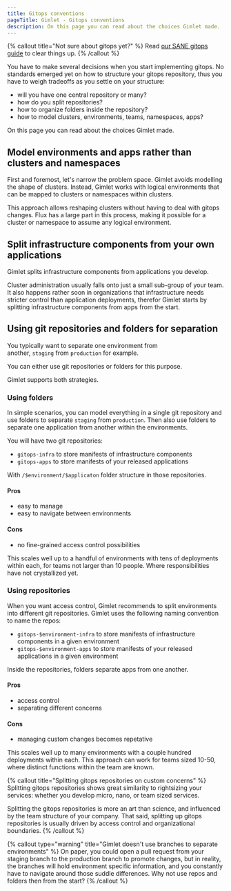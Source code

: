 ```yaml
---
title: Gitops conventions
pageTitle: Gimlet - Gitops conventions
description: On this page you can read about the choices Gimlet made.
---
```


{% callout title="Not sure about gitops yet?" %}
Read [our SANE gitops guide](/concepts/the-sane-gitops-guide) to clear things up.
{% /callout %}

You have to make several decisions when you start implementing gitops.
No standards emerged yet on how to structure your gitops repository,
thus you have to weigh tradeoffs as you settle on your structure:

- will you have one central repository or many?
- how do you split repositories?
- how to organize folders inside the repository?
- how to model clusters, environments, teams, namespaces, apps?

On this page you can read about the choices Gimlet made.

## Model environments and apps rather than clusters and namespaces

First and foremost, let's narrow the problem space. Gimlet avoids modelling the shape of clusters. Instead, Gimlet works with logical environments that can be mapped to clusters or namespaces within clusters.

This approach allows reshaping clusters without having to deal with gitops changes. Flux has a large part in this process, making it possible for a cluster or namespace to assume any logical environment.

## Split infrastructure components from your own applications

Gimlet splits infrastructure components from applications you develop.

Cluster administration usually falls onto just a small sub-group of your team. It also happens rather soon in organizations that infrastructure needs stricter control than application deployments, therefor Gimlet starts by splitting infrastructure components from apps from the start.

## Using git repositories and folders for separation

You typically want to separate one environment from another, `staging` from `production` for example.

You can either use git repositories or folders for this purpose.

Gimlet supports both strategies.

### Using folders

In simple scenarios, you can model everything in a single git repository and use folders to separate `staging` from `production`. Then also use folders to separate one application from another within the environments.

You will have two git repositories:

- `gitops-infra` to store manifests of infrastructure components
- `gitops-apps` to store manifests of your released applications

With `/$environment/$applicaton` folder structure in those repositories.

#### Pros

- easy to manage
- easy to navigate between environments

#### Cons

- no fine-grained access control possibilities

This scales well up to a handful of environments with tens of deployments within each, for teams not larger than 10 people. Where responsibilities have not crystallized yet.

### Using repositories

When you want access control, Gimlet recommends to split environments into different git repositories. Gimlet uses the following naming convention to name the repos:

- `gitops-$environment-infra` to store manifests of infrastructure components in a given environment
- `gitops-$environment-apps` to store manifests of your released applications in a given environment

Inside the repositories, folders separate apps from one another.

#### Pros

- access control
- separating different concerns

#### Cons

- managing custom changes becomes repetative

This scales well up to many environments with a couple hundred deployments within each. This approach can work for teams sized 10-50, where distinct functions within the team are known.

{% callout title="Splitting gitops repositories on custom concerns" %}
Splitting gitops repositories shows great similarity to rightsizing your services: whether you develop micro, nano, or team sized services.

Splitting the gitops repositories is more
an art than science, and influenced by the team structure of your company. That said, splitting up gitops repositories is usually driven by access control and organizational boundaries.
{% /callout %}

{% callout type="warning" title="Gimlet doesn't use branches to separate environments" %}
On paper, you could open a pull request from your staging branch to the production branch to promote changes, but in reality, the branches will hold environment specific information, and you constantly have to navigate around those suddle differences. Why not use repos and folders then from the start?
{% /callout %}
